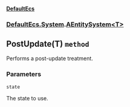 #### [DefaultEcs](./DefaultEcs.md 'DefaultEcs')
### [DefaultEcs.System](./DefaultEcs.md#DefaultEcs-System 'DefaultEcs.System').[AEntitySystem&lt;T&gt;](./DefaultEcs-System-AEntitySystem-T-.md 'DefaultEcs.System.AEntitySystem&lt;T&gt;')
## PostUpdate(T) `method`
Performs a post-update treatment.
### Parameters

<a name='DefaultEcs-System-AEntitySystem-T--PostUpdate(T)-state'></a>
`state`

The state to use.
